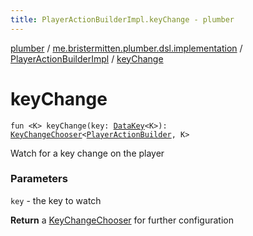 ```yaml
---
title: PlayerActionBuilderImpl.keyChange - plumber
---
```


[plumber](../../index.html) / [me.bristermitten.plumber.dsl.implementation](../index.html) / [PlayerActionBuilderImpl](index.html) / [keyChange](./key-change.html)

# keyChange

`fun <K> keyChange(key: `[`DataKey`](../../me.bristermitten.plumber.struct.key/-data-key/index.html)`<K>): `[`KeyChangeChooser`](../../me.bristermitten.plumber.dsl/-key-change-chooser/index.html)`<`[`PlayerActionBuilder`](../../me.bristermitten.plumber.dsl/-player-action-builder/index.html)`, K>`

Watch for a key change on the player

### Parameters

`key` - the key to watch

**Return**
a [KeyChangeChooser](../../me.bristermitten.plumber.dsl/-key-change-chooser/index.html) for further configuration

